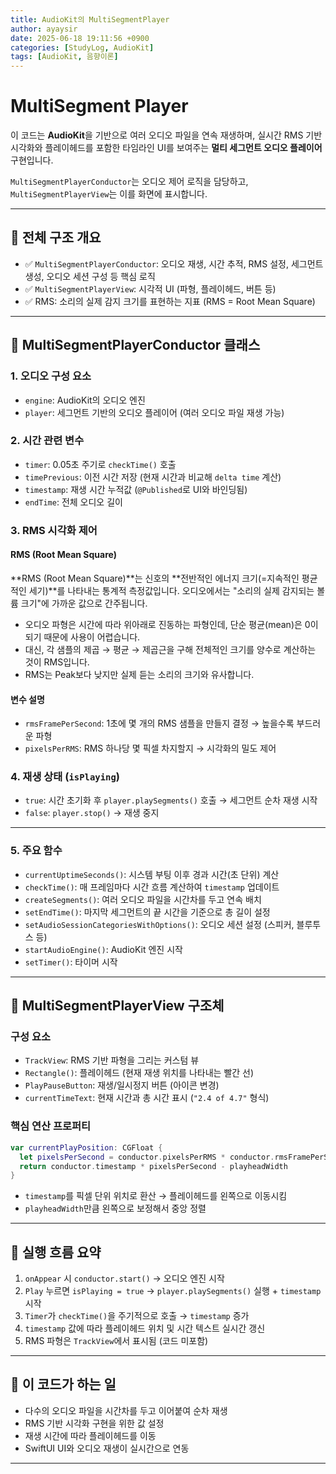 ```yaml
---
title: AudioKit의 MultiSegmentPlayer
author: ayaysir
date: 2025-06-18 19:11:56 +0900
categories: [StudyLog, AudioKit]
tags: [AudioKit, 음향이론]
---
```


# MultiSegment Player

이 코드는 **AudioKit**을 기반으로 여러 오디오 파일을 연속 재생하며, 실시간 RMS 기반 시각화와 플레이헤드를 포함한 타임라인 UI를 보여주는 **멀티 세그먼트 오디오 플레이어** 구현입니다.

`MultiSegmentPlayerConductor`는 오디오 제어 로직을 담당하고, `MultiSegmentPlayerView`는 이를 화면에 표시합니다.

---

## 🧠 전체 구조 개요

* ✅ `MultiSegmentPlayerConductor`: 오디오 재생, 시간 추적, RMS 설정, 세그먼트 생성, 오디오 세션 구성 등 핵심 로직
* ✅ `MultiSegmentPlayerView`: 시각적 UI (파형, 플레이헤드, 버튼 등)
* ✅ RMS: 소리의 실제 감지 크기를 표현하는 지표 (RMS = Root Mean Square)

---

## 🔷 MultiSegmentPlayerConductor 클래스

### 1. 오디오 구성 요소

* `engine`: AudioKit의 오디오 엔진
* `player`: 세그먼트 기반의 오디오 플레이어 (여러 오디오 파일 재생 가능)

### 2. 시간 관련 변수

* `timer`: 0.05초 주기로 `checkTime()` 호출
* `timePrevious`: 이전 시간 저장 (현재 시간과 비교해 `delta time` 계산)
* `timestamp`: 재생 시간 누적값 (`@Published`로 UI와 바인딩됨)
* `endTime`: 전체 오디오 길이

### 3. RMS 시각화 제어

#### RMS (Root Mean Square)
**RMS (Root Mean Square)**는 신호의 **전반적인 에너지 크기(=지속적인 평균적인 세기)**를 나타내는 통계적 측정값입니다. 오디오에서는 "소리의 실제 감지되는 볼륨 크기"에 가까운 값으로 간주됩니다.
 - 오디오 파형은 시간에 따라 위아래로 진동하는 파형인데, 단순 평균(mean)은 0이 되기 때문에 사용이 어렵습니다.
 - 대신, 각 샘플의 제곱 → 평균 → 제곱근을 구해 전체적인 크기를 양수로 계산하는 것이 RMS입니다.
 - RMS는 Peak보다 낮지만 실제 듣는 소리의 크기와 유사합니다.

#### 변수 설명
* `rmsFramePerSecond`: 1초에 몇 개의 RMS 샘플을 만들지 결정 → 높을수록 부드러운 파형
* `pixelsPerRMS`: RMS 하나당 몇 픽셀 차지할지 → 시각화의 밀도 제어

### 4. 재생 상태 (`isPlaying`)

* `true`: 시간 초기화 후 `player.playSegments()` 호출 → 세그먼트 순차 재생 시작
* `false`: `player.stop()` → 재생 중지

---

### 5. 주요 함수

* `currentUptimeSeconds()`: 시스템 부팅 이후 경과 시간(초 단위) 계산
* `checkTime()`: 매 프레임마다 시간 흐름 계산하여 `timestamp` 업데이트
* `createSegments()`: 여러 오디오 파일을 시간차를 두고 연속 배치
* `setEndTime()`: 마지막 세그먼트의 끝 시간을 기준으로 총 길이 설정
* `setAudioSessionCategoriesWithOptions()`: 오디오 세션 설정 (스피커, 블루투스 등)
* `startAudioEngine()`: AudioKit 엔진 시작
* `setTimer()`: 타이머 시작

---

## 🔶 MultiSegmentPlayerView 구조체

### 구성 요소

* `TrackView`: RMS 기반 파형을 그리는 커스텀 뷰
* `Rectangle()`: 플레이헤드 (현재 재생 위치를 나타내는 빨간 선)
* `PlayPauseButton`: 재생/일시정지 버튼 (아이콘 변경)
* `currentTimeText`: 현재 시간과 총 시간 표시 (`"2.4 of 4.7"` 형식)

### 핵심 연산 프로퍼티

```swift
var currentPlayPosition: CGFloat {
  let pixelsPerSecond = conductor.pixelsPerRMS * conductor.rmsFramePerSecond
  return conductor.timestamp * pixelsPerSecond - playheadWidth
}
```

* `timestamp`를 픽셀 단위 위치로 환산 → 플레이헤드를 왼쪽으로 이동시킴
* `playheadWidth`만큼 왼쪽으로 보정해서 중앙 정렬

---

## 🔧 실행 흐름 요약

1. `onAppear` 시 `conductor.start()` → 오디오 엔진 시작
2. `Play` 누르면 `isPlaying = true` → `player.playSegments()` 실행 + `timestamp` 시작
3. `Timer`가 `checkTime()`을 주기적으로 호출 → `timestamp` 증가
4. `timestamp` 값에 따라 플레이헤드 위치 및 시간 텍스트 실시간 갱신
5. RMS 파형은 `TrackView`에서 표시됨 (코드 미포함)

---

## 🎯 이 코드가 하는 일

* 다수의 오디오 파일을 시간차를 두고 이어붙여 순차 재생
* RMS 기반 시각화 구현을 위한 값 설정
* 재생 시간에 따라 플레이헤드를 이동
* SwiftUI UI와 오디오 재생이 실시간으로 연동

---
